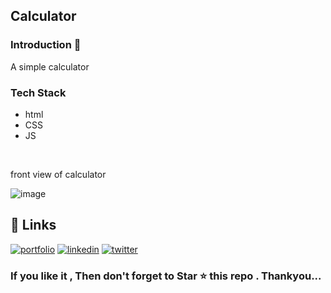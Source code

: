 <h2> Calculator</h2>

<h3>Introduction 🧮</h3>
<p> A simple calculator  </p>

 <h3>Tech Stack</h3>
  <ul>
    <li>html</li>
        <li>CSS</li>
  <li>JS</li>
    
  </ul>
  <br>


<p> front view of calculator </p>

![image](https://user-images.githubusercontent.com/69325431/122986210-c35e9480-d3bc-11eb-902c-ed81944ad134.png)


  
## 🔗 Links
[![portfolio](https://img.shields.io/badge/my_portfolio-000?style=for-the-badge&logo=ko-fi&logoColor=white)](https://meeta.dns.army/)
[![linkedin](https://img.shields.io/badge/linkedin-0A66C2?style=for-the-badge&logo=linkedin&logoColor=white)](https://www.linkedin.com/in/meeta-haldar-601b41203/?locale=en_US)
[![twitter](https://img.shields.io/badge/twitter-1DA1F2?style=for-the-badge&logo=twitter&logoColor=white)](https://twitter.com/Meeta_boss)

  
  <h3> If you like it , Then don't forget to Star ⭐ this repo . Thankyou... </h3>









